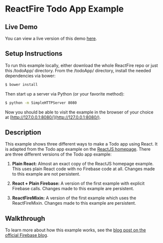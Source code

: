 # ReactFire Todo App Example

## Live Demo
You can view a live version of this demo [here](https://reactfiretodoapp.firebaseapp.com/).

## Setup Instructions

To run this example locally, either download the whole ReactFire repo or just this /todoApp/
directory. From the /todoApp/ directory, install the needed dependencies via bower:

```bash
$ bower install
```

Then start up a server via Python (or your favorite method):

```bash
$ python -m SimpleHTTPServer 8080
```

Now you should be able to visit the example in the browser of your choice at [http://127.0.0.1:8080/](http://127.0.0.1:8080/).

## Description

This example shows three different ways to make a Todo app using React. It is adapted from the
Todo app example on the [ReactJS homepage](http://facebook.github.io/react/). There are three
different versions of the Todo app example:

1. __Plain React:__ Almost an exact copy of the ReactJS homepage example. This uses plain React
code with no Firebase code at all. Changes made to this example are not persistent.

2. __React + Plain Firebase:__ A version of the first example with explicit Firebase calls. Changes
made to this example are persistent.

3. __ReactFireMixin:__ A version of the first example which uses the ReactFireMixin. Changes made to
this example are persistent.

## Walkthrough

To learn more about how this example works, see the [blog post on the official Firebase blog](https://www.firebase.com/blog/2014-05-01-using-firebase-with-react.html).